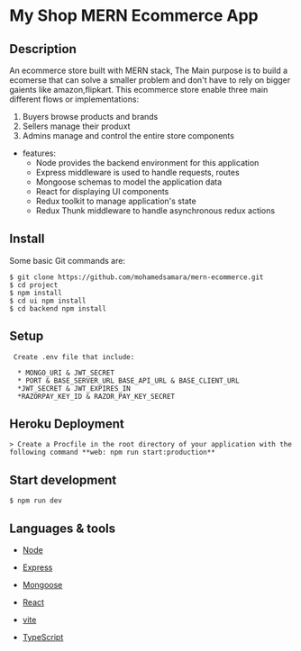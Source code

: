 # My Shop MERN Ecommerce App

## Description

An ecommerce store built with MERN stack, The Main purpose is to build a ecomerse that can solve a smaller problem and don't have to rely on bigger gaients like amazon,flipkart. This ecommerce store enable three main different flows or implementations:

1. Buyers browse products and brands
2. Sellers manage their produxt
3. Admins manage and control the entire store components

- features:
  - Node provides the backend environment for this application
  - Express middleware is used to handle requests, routes
  - Mongoose schemas to model the application data
  - React for displaying UI components
  - Redux toolkit to manage application's state
  - Redux Thunk middleware to handle asynchronous redux actions

## Install

Some basic Git commands are:

```
$ git clone https://github.com/mohamedsamara/mern-ecommerce.git
$ cd project
$ npm install
$ cd ui npm install
$ cd backend npm install
```

## Setup

```
 Create .env file that include:

  * MONGO_URI & JWT_SECRET
  * PORT & BASE_SERVER_URL BASE_API_URL & BASE_CLIENT_URL
  *JWT_SECRET & JWT_EXPIRES_IN
  *RAZORPAY_KEY_ID & RAZOR_PAY_KEY_SECRET
```

## Heroku Deployment

```
> Create a Procfile in the root directory of your application with the following command **web: npm run start:production**
```

## Start development

```
$ npm run dev
```

<!-- ## Simple build for production

```
$ npm run build
```

## Run build for production

```
$ npm start
``` -->

## Languages & tools

- [Node](https://nodejs.org/en/)

- [Express](https://expressjs.com/)

- [Mongoose](https://mongoosejs.com/)

- [React](https://reactjs.org/)

- [vite](https://vitejs.dev/)

- [TypeScript](https://www.typescriptlang.org/)
